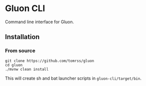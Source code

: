 # Gluon CLI

Command line interface for Gluon.

## Installation

### From source

```shell
git clone https://github.com/tomrss/gluon
cd gluon
./mvnw clean install
```
This will create sh and bat launcher scripts in `gluon-cli/target/bin`.
